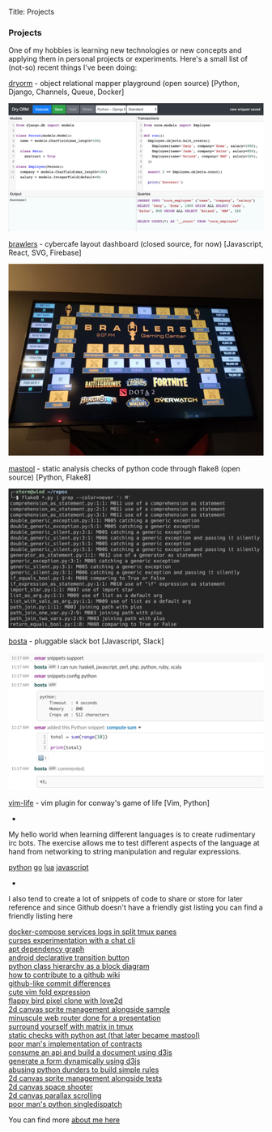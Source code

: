 Title: Projects

### Projects

One of my hobbies is learning new technologies or new concepts and applying
them in personal projects or experiments. Here's a small list of (not-so)
recent things I've been doing:


[dryorm](https://dryorm.com/ee2136c0-4584-4cee-a15e-00e73eee0b19) - object relational mapper playground (open source) [Python, Django, Channels, Queue, Docker]

<img src="/images/dryorm.png" />

[brawlers](https://brawlers.info) - cybercafe layout dashboard (closed source, for now) [Javascript, React, SVG, Firebase]

<img src="/images/onscreen.jpeg" />

[mastool](https://github.com/omaraboumrad/mastool) - static analysis checks of python code through flake8 (open source) [Python, Flake8]

<img src="/images/mastool.png" />

[bosta](https://github.com/mena-devs/bosta) - pluggable slack bot [Javascript, Slack]

<img src="/images/bosta.png" />

[vim-life](https://github.com/omaraboumrad/vim-life) - vim plugin for conway's game of life [Vim, Python]

<script type="text/javascript" src="https://asciinema.org/a/bkdd66xaam9dewk72q3f2cxqm.js" id="asciicast-bkdd66xaam9dewk72q3f2cxqm" async></script>

-

My hello world when learning different languages is to create  rudimentary irc
bots. The exercise allows me to test different aspects of the language at hand
from networking to string manipulation and regular expressions.

[python](https://github.com/omaraboumrad/pythonbot)
[go](https://gist.github.com/omaraboumrad/98d17f61625711a23e9b)
[lua](https://github.com/omaraboumrad/luabot)
[javascript](https://gist.github.com/omaraboumrad/280f25bb2df0794aa671a64ee4dfd1a5)

-

I also tend to create a lot of snippets of code to share or store for later
reference and since Github doesn't have a friendly gist listing you can find
a friendly listing here

[docker-compose services logs in split tmux panes](https://gist.github.com/omaraboumrad/7fb7c60038591ee65961b85e7f8d2096)  
[curses experimentation with a chat cli](https://gist.github.com/omaraboumrad/27128c7e54585f9306f0f2b0fc6f4da7)  
[apt dependency graph](https://gist.github.com/omaraboumrad/500771dfc5c8b538e00f8720aae90a32)  
[android declarative transition button](https://gist.github.com/omaraboumrad/294dff5bb8e455f6066e55dc11b285f7)  
[python class hierarchy as a block diagram](https://gist.github.com/omaraboumrad/bf617fe3cde568d87a7586f97faf33ed)  
[how to contribute to a github wiki](https://gist.github.com/omaraboumrad/35654da0a376c57a2e0ab4d92ad0c339)  
[github-like commit differences](https://gist.github.com/omaraboumrad/1a141c12057128ca17762014eaddf686)  
[cute vim fold expression](https://gist.github.com/omaraboumrad/5e2783cc5f2c7f1670fc)  
[flappy bird pixel clone with love2d](https://gist.github.com/omaraboumrad/d2fc894bccb4064b39de)  
[2d canvas sprite management alongside sample](https://gist.github.com/omaraboumrad/7057538)  
[minuscule web router done for a presentation](https://gist.github.com/omaraboumrad/767f2545ff6e36a7ed2e)  
[surround yourself with matrix in tmux](https://gist.github.com/omaraboumrad/e648dabeebaa06555994)  
[static checks with python ast (that later became mastool)](https://gist.github.com/omaraboumrad/ea17d7de4e7f2a20030c)  
[poor man's implementation of contracts](https://gist.github.com/omaraboumrad/11248748)  
[consume an api and build a document using d3js](https://gist.github.com/omaraboumrad/9133318)  
[generate a form dynamically using d3js](https://gist.github.com/omaraboumrad/9130867)  
[abusing python dunders to build simple rules](https://gist.github.com/omaraboumrad/8424298)  
[2d canvas sprite management alongside tests](https://gist.github.com/omaraboumrad/7058170)  
[2d canvas space shooter](https://gist.github.com/omaraboumrad/7057456)  
[2d canvas parallax scrolling](https://gist.github.com/omaraboumrad/7057291)  
[poor man's python singledispatch](https://gist.github.com/omaraboumrad/6607039)  


You can find more [about me here](about)
